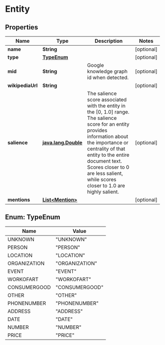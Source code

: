 

# Entity

## Properties

Name | Type | Description | Notes
------------ | ------------- | ------------- | -------------
**name** | **String** |  |  [optional]
**type** | [**TypeEnum**](#TypeEnum) |  |  [optional]
**mid** | **String** | Google knowledge graph id when detected. |  [optional]
**wikipediaUrl** | **String** |  |  [optional]
**salience** | [**java.lang.Double**](java.lang.Double.md) | The salience score associated with the entity in the [0, 1.0] range. The salience score for an entity provides information about the importance or centrality of that entity to the entire document text. Scores closer to 0 are less salient, while scores closer to 1.0 are highly salient. |  [optional]
**mentions** | [**List&lt;Mention&gt;**](Mention.md) |  |  [optional]



## Enum: TypeEnum

Name | Value
---- | -----
UNKNOWN | &quot;UNKNOWN&quot;
PERSON | &quot;PERSON&quot;
LOCATION | &quot;LOCATION&quot;
ORGANIZATION | &quot;ORGANIZATION&quot;
EVENT | &quot;EVENT&quot;
WORKOFART | &quot;WORKOFART&quot;
CONSUMERGOOD | &quot;CONSUMERGOOD&quot;
OTHER | &quot;OTHER&quot;
PHONENUMBER | &quot;PHONENUMBER&quot;
ADDRESS | &quot;ADDRESS&quot;
DATE | &quot;DATE&quot;
NUMBER | &quot;NUMBER&quot;
PRICE | &quot;PRICE&quot;



